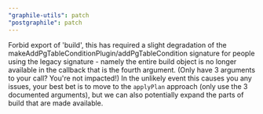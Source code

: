 ```yaml
---
"graphile-utils": patch
"postgraphile": patch
---
```


Forbid export of 'build', this has required a slight degradation of the
makeAddPgTableConditionPlugin/addPgTableCondition signature for people using the
legacy signature - namely the entire build object is no longer available in the
callback that is the fourth argument. (Only have 3 arguments to your call?
You're not impacted!) In the unlikely event this causes you any issues, your
best bet is to move to the `applyPlan` approach (only use the 3 documented
arguments), but we can also potentially expand the parts of build that are made
available.
